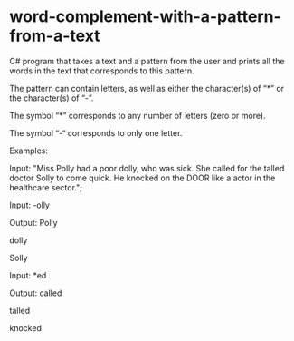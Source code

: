 # word-complement-with-a-pattern-from-a-text
C# program that takes a text and a pattern from the user and prints all the words in the text that corresponds to this pattern. 

The pattern can contain letters, as well as either the character(s) of “*” or the character(s) of “-”.

The symbol “*” corresponds to any number of letters (zero or more).

The symbol “-“ corresponds to only one letter.

Examples:

Input: "Miss Polly had a poor dolly, who was sick. She called for the talled doctor Solly to come
quick. He knocked on the DOOR like a actor in the healthcare sector.";

Input: -olly

Output: Polly

 dolly
 
 Solly

 
 Input: *ed
 
 Output: called
 
 talled
 
 knocked 
